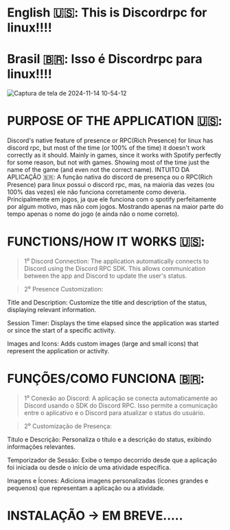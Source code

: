 
# English 🇺🇸: This is Discordrpc for linux!!!!

# Brasil 🇧🇷: Isso é Discordrpc para linux!!!!


![Captura de tela de 2024-11-14 10-54-12](https://github.com/user-attachments/assets/b60d8cba-7619-4873-85e6-870f582cba2a)


# PURPOSE OF THE APPLICATION 🇺🇸:

Discord's native feature of presence or RPC(Rich Presence) for linux has discord rpc, but most of the time (or 100% of the time) it doesn't work correctly as it should. Mainly in games, since it works with Spotify perfectly for some reason, but not with games. Showing most of the time just the name of the game (and even not the correct name).
INTUITO DA APLICAÇÃO 🇧🇷:
A função nativa do discord de presença ou o RPC(Rich Presence) para linux possui o discord rpc, mas, na maioria das vezes (ou 100% das vezes) ele não funciona corretamente como deveria. Principalmente em jogos, ja que ele funciona com o spotify perfeitamente por algum motivo, mas não com jogos. Mostrando apenas na maior parte do tempo apenas o nome do jogo (e ainda não o nome correto).

# FUNCTIONS/HOW IT WORKS 🇺🇸:

> 1⁰ Discord Connection: The application automatically connects to Discord using the Discord RPC SDK. This allows communication between the app and Discord to update the user's status.

> 2⁰ Presence Customization:

Title and Description: Customize the title and description of the status, displaying relevant information.

Session Timer: Displays the time elapsed since the application was started or since the start of a specific activity.

Images and Icons: Adds custom images (large and small icons) that represent the application or activity.

# FUNÇÕES/COMO FUNCIONA 🇧🇷:
> 1⁰ Conexão ao Discord: A aplicação se conecta automaticamente ao Discord usando o SDK do Discord RPC. Isso permite a comunicação entre o aplicativo e o Discord para atualizar o status do usuário.

> 2⁰ Customização de Presença:

Título e Descrição: Personaliza o título e a descrição do status, exibindo informações relevantes.

Temporizador de Sessão: Exibe o tempo decorrido desde que a aplicação foi iniciada ou desde o início de uma atividade específica.

Imagens e Ícones: Adiciona imagens personalizadas (ícones grandes e pequenos) que representam a aplicação ou a atividade.

# INSTALAÇÃO -> EM BREVE.....
